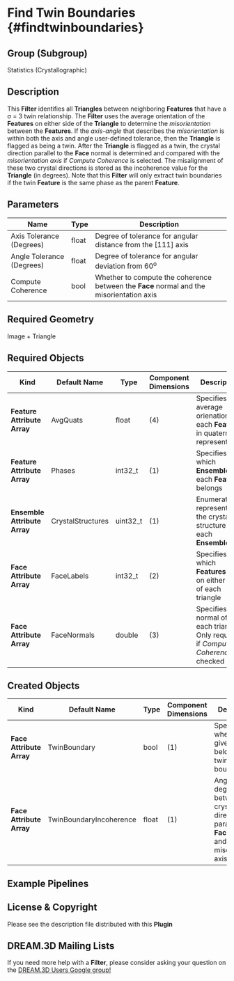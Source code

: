 Find Twin Boundaries {#findtwinboundaries}
=============

## Group (Subgroup) ##

Statistics (Crystallographic)

## Description ##

This **Filter** identifies all **Triangles** between neighboring **Features** that have a &sigma; = 3 twin relationship.  The **Filter** uses the average orientation of the **Features** on either side of the **Triangle** to determine the *misorientation* between the **Features**.  If the *axis-angle* that describes the *misorientation* is within both the axis and angle user-defined tolerance, then the **Triangle** is flagged as being a twin.  After the **Triangle** is flagged as a twin, the crystal direction parallel to the **Face** normal is determined and compared with the *misorientation axis* if *Compute Coherence* is selected.  The misalignment of these two crystal directions is stored as the incoherence value for the **Triangle** (in degrees). Note that this **Filter** will only extract twin boundaries if the twin **Feature** is the same phase as the parent **Feature**. 

## Parameters ##

| Name | Type | Description |
|------|------| ----------- |
| Axis Tolerance (Degrees) | float | Degree of tolerance for angular distance from the [111] axis  |
| Angle Tolerance (Degrees) | float | Degree of tolerance for angular deviation from 60<sup>o</sup> |
| Compute Coherence | bool | Whether to compute the coherence between the **Face** normal and the misorientation axis |

## Required Geometry ##

Image + Triangle

## Required Objects ##

| Kind | Default Name | Type | Component Dimensions | Description |
|------|--------------|------|----------------------|-------------|
| **Feature Attribute Array** | AvgQuats | float | (4) | Specifies the average orienation of each **Feature** in quaternion representation |
| **Feature Attribute Array** | Phases | int32_t | (1) | Specifies to which **Ensemble** each **Feature** belongs |
| **Ensemble Attribute Array** | CrystalStructures | uint32_t | (1) | Enumeration representing the crystal structure for each **Ensemble** |
| **Face Attribute Array** | FaceLabels | int32_t | (2) | Specifies which **Features** are on either side of each triangle |
| **Face Attribute Array** | FaceNormals | double | (3) | Specifies the normal of each triangle. Only required if _Compute Coherence_ is checked |

## Created Objects ##

| Kind | Default Name | Type | Component Dimensions | Description |
|------|--------------|------|----------------------|-------------|
| **Face Attribute Array** | TwinBoundary | bool | (1) | Specifies whether a given **Face** belongs to a twin boundary |
| **Face Attribute Array** | TwinBoundaryIncoherence |  float | (1) | Angle in degrees between crystal direction parallel to **Face** normal and misorientation axis | 


## Example Pipelines ##



## License & Copyright ##

Please see the description file distributed with this **Plugin**

## DREAM.3D Mailing Lists ##

If you need more help with a **Filter**, please consider asking your question on the [DREAM.3D Users Google group!](https://groups.google.com/forum/?hl=en#!forum/dream3d-users)


